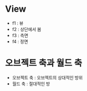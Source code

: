 # View

- f1 : 뷰
- f2 : 상단에서 봄
- f3 : 측면
- f4 : 정면

# 오브젝트 축과 월드 축

- 오브젝트 축 : 오브젝트의 상대적인 방위
- 월드 축 : 절대적인 방 